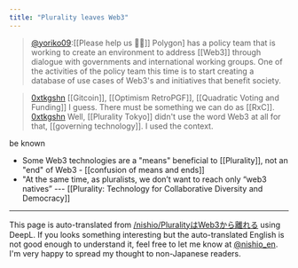 ```yaml
---
title: "Plurality leaves Web3"
---
```


> [@yoriko09](https://twitter.com/yoriko09/status/1646397119572631552?s=20):[[Please help us 🫡🫡]]
> Polygon] has a policy team that is working to create an environment to address [[Web3]] through dialogue with governments and international working groups.
> One of the activities of the policy team this time is to start creating a database of use cases of Web3's and initiatives that benefit society.

> [0xtkgshn](https://twitter.com/0xtkgshn/status/1646399174706069509) [[Gitcoin]], [[Optimism RetroPGF]], [[Quadratic Voting and Funding]] I guess. There must be something we can do as [[RxC]].
> [0xtkgshn](https://twitter.com/0xtkgshn/status/1646399405325697024) Well, [[Plurality Tokyo]] didn't use the word Web3 at all for that, [[governing technology]]. I used the context.

be known
- Some Web3 technologies are a "means" beneficial to [[Plurality]], not an "end" of Web3
        - [[confusion of means and ends]]
- "At the same time, as pluralists, we don’t want to reach only “web3 natives” --- [[Plurality: Technology for Collaborative Diversity and Democracy]]

---
This page is auto-translated from [/nishio/PluralityはWeb3から離れる](https://scrapbox.io/nishio/PluralityはWeb3から離れる) using DeepL. If you looks something interesting but the auto-translated English is not good enough to understand it, feel free to let me know at [@nishio_en](https://twitter.com/nishio_en). I'm very happy to spread my thought to non-Japanese readers.
